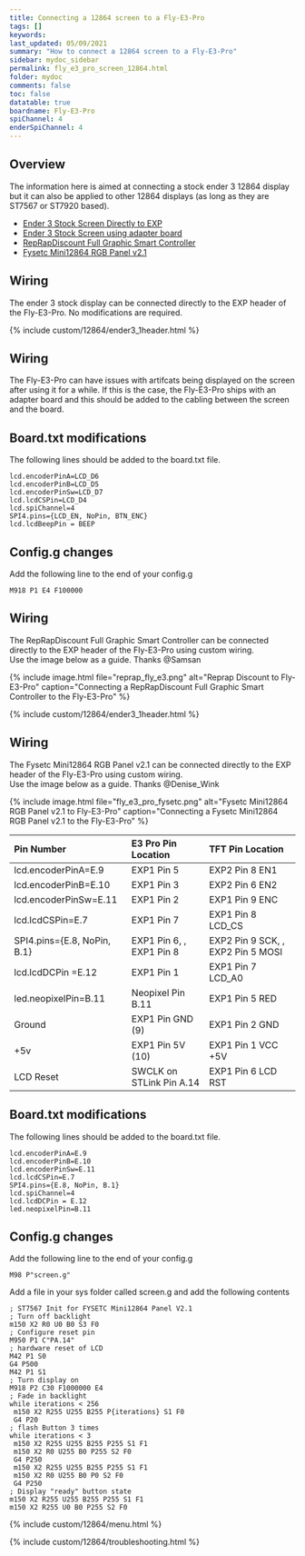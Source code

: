 ```yaml
---
title: Connecting a 12864 screen to a Fly-E3-Pro
tags: []
keywords: 
last_updated: 05/09/2021
summary: "How to connect a 12864 screen to a Fly-E3-Pro"
sidebar: mydoc_sidebar
permalink: fly_e3_pro_screen_12864.html
folder: mydoc
comments: false
toc: false
datatable: true
boardname: Fly-E3-Pro
spiChannel: 4
enderSpiChannel: 4
---
```


## Overview

The information here is aimed at connecting a stock ender 3 12864 display but it can also be applied to other 12864 displays (as long as they are ST7567 or ST7920 based). 

<ul id="profileTabs" class="nav nav-tabs">
    <li class="active"><a class="noCrossRef" href="#e3stock" data-toggle="tab">Ender 3 Stock Screen Directly to EXP</a></li>
    <li><a class="noCrossRef" href="#e3adapter" data-toggle="tab">Ender 3 Stock Screen using adapter board</a></li>
    <li><a class="noCrossRef" href="#reprap" data-toggle="tab">RepRapDiscount Full Graphic Smart Controller</a></li>
    <li><a class="noCrossRef" href="#fysetc" data-toggle="tab">Fysetc Mini12864 RGB Panel v2.1</a></li>
</ul>
  <div class="tab-content">
<div role="tabpanel" class="tab-pane active" id="e3stock" markdown="1">

## Wiring

The ender 3 stock display can be connected directly to the EXP header of the Fly-E3-Pro. No modifications are required.

{% include custom/12864/ender3_1header.html %}

</div>

<div role="tabpanel" class="tab-pane" id="e3adapter" markdown="1">

## Wiring

The Fly-E3-Pro can have issues with artifcats being displayed on the screen after using it for a while. If this is the case, the Fly-E3-Pro ships with an adapter board and this should be added to the cabling between the screen and the board.  

## Board.txt modifications

The following lines should be added to the board.txt file.

```
lcd.encoderPinA=LCD_D6
lcd.encoderPinB=LCD_D5
lcd.encoderPinSw=LCD_D7
lcd.lcdCSPin=LCD_D4
lcd.spiChannel=4
SPI4.pins={LCD_EN, NoPin, BTN_ENC}
lcd.lcdBeepPin = BEEP
```

## Config.g changes

Add the following line to the end of your config.g

```
M918 P1 E4 F100000
```

</div>

<div role="tabpanel" class="tab-pane" id="reprap" markdown="1">

## Wiring

The RepRapDiscount Full Graphic Smart Controller can be connected directly to the EXP header of the Fly-E3-Pro using custom wiring.  
Use the image below as a guide. Thanks @Samsan

{% include image.html file="reprap_fly_e3.png" alt="Reprap Discount to Fly-E3-Pro" caption="Connecting a RepRapDiscount Full Graphic Smart Controller to the Fly-E3-Pro" %}

{% include custom/12864/ender3_1header.html %}

</div>

<div role="tabpanel" class="tab-pane" id="fysetc" markdown="1">

## Wiring

The Fysetc Mini12864 RGB Panel v2.1 can be connected directly to the EXP header of the Fly-E3-Pro using custom wiring.  
Use the image below as a guide. Thanks @Denise_Wink

{% include image.html file="fly_e3_pro_fysetc.png" alt="Fysetc Mini12864 RGB Panel v2.1 to Fly-E3-Pro" caption="Connecting a Fysetc Mini12864 RGB Panel v2.1 to the Fly-E3-Pro" %}

<div class="datatable-begin"></div>

|Pin Number|E3 Pro Pin Location|TFT Pin Location|
| :------------- |:-------------|:-------------|
|lcd.encoderPinA=E.9|EXP1 Pin 5|EXP2 Pin 8 EN1|
|lcd.encoderPinB=E.10|EXP1 Pin 3|EXP2 Pin 6 EN2|
|lcd.encoderPinSw=E.11|EXP1 Pin 2|EXP1 Pin 9 ENC|
|lcd.lcdCSPin=E.7|EXP1 Pin 7|EXP1 Pin 8 LCD_CS|
|SPI4.pins={E.8, NoPin, B.1}|EXP1 Pin 6, , EXP1 Pin 8|EXP2 Pin 9 SCK, , EXP2 Pin 5 MOSI|
|lcd.lcdDCPin =E.12|EXP1 Pin 1|EXP1 Pin 7 LCD_A0|
|led.neopixelPin=B.11|Neopixel Pin B.11|EXP1 Pin 5 RED|
|Ground|EXP1 Pin GND (9)|EXP1 Pin 2 GND|
|+5v|EXP1 Pin 5V (10)|EXP1 Pin 1 VCC +5V|
|LCD Reset|SWCLK on STLink Pin A.14|EXP1 Pin 6 LCD RST|

<div class="datatable-end"></div>

## Board.txt modifications

The following lines should be added to the board.txt file.

```
lcd.encoderPinA=E.9
lcd.encoderPinB=E.10
lcd.encoderPinSw=E.11
lcd.lcdCSPin=E.7
SPI4.pins={E.8, NoPin, B.1}
lcd.spiChannel=4
lcd.lcdDCPin = E.12
led.neopixelPin=B.11
```

## Config.g changes

Add the following line to the end of your config.g

```
M98 P"screen.g"
```

Add a file in your sys folder called screen.g and add the following contents
```
; ST7567 Init for FYSETC Mini12864 Panel V2.1
; Turn off backlight
m150 X2 R0 U0 B0 S3 F0
; Configure reset pin
M950 P1 C"PA.14"
; hardware reset of LCD
M42 P1 S0
G4 P500
M42 P1 S1
; Turn display on
M918 P2 C30 F1000000 E4
; Fade in backlight
while iterations < 256
 m150 X2 R255 U255 B255 P{iterations} S1 F0
 G4 P20
; flash Button 3 times
while iterations < 3
 m150 X2 R255 U255 B255 P255 S1 F1
 m150 X2 R0 U255 B0 P255 S2 F0
 G4 P250
 m150 X2 R255 U255 B255 P255 S1 F1
 m150 X2 R0 U255 B0 P0 S2 F0
 G4 P250
; Display "ready" button state
m150 X2 R255 U255 B255 P255 S1 F1
m150 X2 R255 U0 B0 P255 S2 F0
```

</div>

</div>

{% include custom/12864/menu.html %}

{% include custom/12864/troubleshooting.html %}